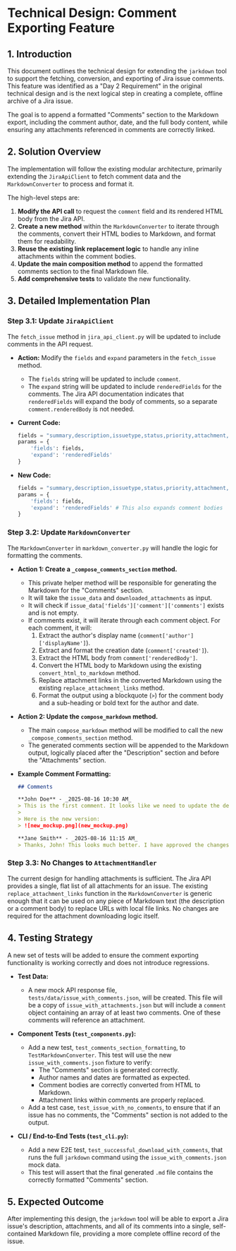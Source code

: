 # Technical Design: Comment Exporting Feature

## 1. Introduction

This document outlines the technical design for extending the `jarkdown` tool to support the fetching, conversion, and exporting of Jira issue comments. This feature was identified as a "Day 2 Requirement" in the original technical design and is the next logical step in creating a complete, offline archive of a Jira issue.

The goal is to append a formatted "Comments" section to the Markdown export, including the comment author, date, and the full body content, while ensuring any attachments referenced in comments are correctly linked.

## 2. Solution Overview

The implementation will follow the existing modular architecture, primarily extending the `JiraApiClient` to fetch comment data and the `MarkdownConverter` to process and format it.

The high-level steps are:
1.  **Modify the API call** to request the `comment` field and its rendered HTML body from the Jira API.
2.  **Create a new method** within the `MarkdownConverter` to iterate through the comments, convert their HTML bodies to Markdown, and format them for readability.
3.  **Reuse the existing link replacement logic** to handle any inline attachments within the comment bodies.
4.  **Update the main composition method** to append the formatted comments section to the final Markdown file.
5.  **Add comprehensive tests** to validate the new functionality.

## 3. Detailed Implementation Plan

### Step 3.1: Update `JiraApiClient`

The `fetch_issue` method in `jira_api_client.py` will be updated to include comments in the API request.

-   **Action:** Modify the `fields` and `expand` parameters in the `fetch_issue` method.
    -   The `fields` string will be updated to include `comment`.
    -   The `expand` string will be updated to include `renderedFields` for the comments. The Jira API documentation indicates that `renderedFields` will expand the body of comments, so a separate `comment.renderedBody` is not needed.

-   **Current Code:**
    ```python
    fields = "summary,description,issuetype,status,priority,attachment,assignee,reporter,created,updated"
    params = {
        'fields': fields,
        'expand': 'renderedFields'
    }
    ```

-   **New Code:**
    ```python
    fields = "summary,description,issuetype,status,priority,attachment,assignee,reporter,created,updated,comment"
    params = {
        'fields': fields,
        'expand': 'renderedFields' # This also expands comment bodies
    }
    ```

### Step 3.2: Update `MarkdownConverter`

The `MarkdownConverter` in `markdown_converter.py` will handle the logic for formatting the comments.

-   **Action 1: Create a `_compose_comments_section` method.**
    -   This private helper method will be responsible for generating the Markdown for the "Comments" section.
    -   It will take the `issue_data` and `downloaded_attachments` as input.
    -   It will check if `issue_data['fields']['comment']['comments']` exists and is not empty.
    -   If comments exist, it will iterate through each comment object. For each comment, it will:
        1.  Extract the author's display name (`comment['author']['displayName']`).
        2.  Extract and format the creation date (`comment['created']`).
        3.  Extract the HTML body from `comment['renderedBody']`.
        4.  Convert the HTML body to Markdown using the existing `convert_html_to_markdown` method.
        5.  Replace attachment links in the converted Markdown using the existing `replace_attachment_links` method.
        6.  Format the output using a blockquote (`>`) for the comment body and a sub-heading or bold text for the author and date.

-   **Action 2: Update the `compose_markdown` method.**
    -   The main `compose_markdown` method will be modified to call the new `_compose_comments_section` method.
    -   The generated comments section will be appended to the Markdown output, logically placed after the "Description" section and before the "Attachments" section.

-   **Example Comment Formatting:**
    ```markdown
    ## Comments

    **John Doe** - _2025-08-16 10:30 AM_
    > This is the first comment. It looks like we need to update the design mockups.
    >
    > Here is the new version:
    > ![new_mockup.png](new_mockup.png)

    **Jane Smith** - _2025-08-16 11:15 AM_
    > Thanks, John! This looks much better. I have approved the changes.
    ```

### Step 3.3: No Changes to `AttachmentHandler`

The current design for handling attachments is sufficient. The Jira API provides a single, flat list of all attachments for an issue. The existing `replace_attachment_links` function in the `MarkdownConverter` is generic enough that it can be used on any piece of Markdown text (the description or a comment body) to replace URLs with local file links. No changes are required for the attachment downloading logic itself.

## 4. Testing Strategy

A new set of tests will be added to ensure the comment exporting functionality is working correctly and does not introduce regressions.

-   **Test Data:**
    -   A new mock API response file, `tests/data/issue_with_comments.json`, will be created. This file will be a copy of `issue_with_attachments.json` but will include a `comment` object containing an array of at least two comments. One of these comments will reference an attachment.

-   **Component Tests (`test_components.py`):**
    -   Add a new test, `test_comments_section_formatting`, to `TestMarkdownConverter`. This test will use the new `issue_with_comments.json` fixture to verify:
        -   The "Comments" section is generated correctly.
        -   Author names and dates are formatted as expected.
        -   Comment bodies are correctly converted from HTML to Markdown.
        -   Attachment links within comments are properly replaced.
    -   Add a test case, `test_issue_with_no_comments`, to ensure that if an issue has no comments, the "Comments" section is not added to the output.

-   **CLI / End-to-End Tests (`test_cli.py`):**
    -   Add a new E2E test, `test_successful_download_with_comments`, that runs the full `jarkdown` command using the `issue_with_comments.json` mock data.
    -   This test will assert that the final generated `.md` file contains the correctly formatted "Comments" section.

## 5. Expected Outcome

After implementing this design, the `jarkdown` tool will be able to export a Jira issue's description, attachments, and all of its comments into a single, self-contained Markdown file, providing a more complete offline record of the issue.
